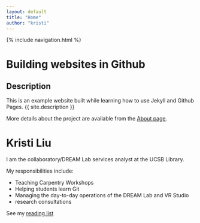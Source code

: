 ```yaml
---
layout: default
title: "Home"
author: "kristi"
---
```


{% include navigation.html %}

# Building websites in Github

## Description
This is an example website built while learning how to use Jekyll and Github Pages.
{{ site.description }}

More details about the project are available from the [About page](about.md).

# Kristi Liu

I am the collaboratory/DREAM Lab services analyst at the UCSB Library.

My responsibilities include: 

- Teaching Carpentry Workshops
- Helping students learn Git
- Managing the day-to-day operations of the DREAM Lab and VR Studio
- research consultations

See my [reading list](reading-list.html)


